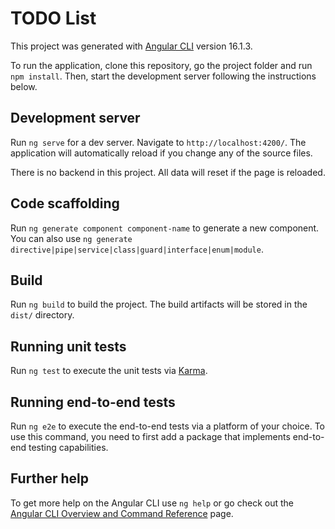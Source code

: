 # TODO List

This project was generated with [Angular CLI](https://github.com/angular/angular-cli) version 16.1.3.

To run the application, clone this repository, go the project folder and run `npm install`. Then, start the development server following the instructions below.

## Development server

Run `ng serve` for a dev server. Navigate to `http://localhost:4200/`. The application will automatically reload if you change any of the source files.

There is no backend in this project. All data will reset if the page is reloaded.

## Code scaffolding

Run `ng generate component component-name` to generate a new component. You can also use `ng generate directive|pipe|service|class|guard|interface|enum|module`.

## Build

Run `ng build` to build the project. The build artifacts will be stored in the `dist/` directory.

## Running unit tests

Run `ng test` to execute the unit tests via [Karma](https://karma-runner.github.io).

## Running end-to-end tests

Run `ng e2e` to execute the end-to-end tests via a platform of your choice. To use this command, you need to first add a package that implements end-to-end testing capabilities.

## Further help

To get more help on the Angular CLI use `ng help` or go check out the [Angular CLI Overview and Command Reference](https://angular.io/cli) page.
